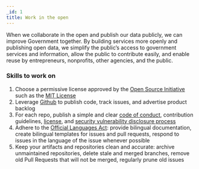 ```yaml
---
_id: 1
title: Work in the open
---
```


When we collaborate in the open and publish our data publicly, we can improve Government together. By building services more openly and publishing open data, we simplify the public’s access to government services and information, allow the public to contribute easily, and enable reuse by entrepreneurs, nonprofits, other agencies, and the public.

### Skills to work on
1. Choose a permissive license approved by the [Open Source Initiative](https://opensource.org/) such as the [MIT License](https://opensource.org/licenses/MIT)
2. Leverage [Github](https://www.github.com/) to publish code, track issues, and advertise product backlog
3. For each repo, publish a simple and clear [code of conduct](https://github.com/cds-snc/.github/blob/master/CODE_OF_CONDUCT.md), contribution guidelines, [license](https://github.com/cds-snc/.github/blob/master/LICENSE), and [security vulnerability disclosure process](https://github.com/cds-snc/.github/blob/master/SECURITY.md)
4. Adhere to the [Official Languages Act](https://laws-lois.justice.gc.ca/eng/acts/o-3.01/FullText.html): provide bilingual documentation, create bilingual templates for issues and pull requests, respond to issues in the language of the issue whenever possible
5. Keep your artifacts and repositories clean and accurate: archive unmaintained repositories, delete stale and merged branches, remove old Pull Requests that will not be merged, regularly prune old issues

